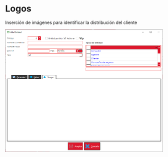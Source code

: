 # Logos

Inserción de imágenes para identificar la distribución del cliente

![](../../../.gitbook/assets/image%20%28403%29.png)

